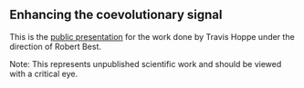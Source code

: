 ## Enhancing the coevolutionary signal
  
This is the [public presentation](http://thoppe.github.io/Presentation_Enhancing_coevol_signal/Brooks_presentation.html) for the work done by Travis Hoppe under the direction of Robert Best.

Note: This represents unpublished scientific work and should be viewed with a critical eye.